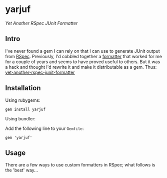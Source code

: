 # yarjuf

_Yet Another RSpec JUnit Formatter_

## Intro

I've never found a gem I can rely on that I can use to generate JUnit
output from [RSpec](https://www.relishapp.com/rspec/rspec-core/docs).
Previously, I'd cobbled together a [formatter](http://www.natontesting.com/2012/05/25/rspec-junit-formatter-for-jenkins/) that worked for me for a couple of years and seems to have proved useful
to others. But it was a hack and thought I'd rewrite it and make it
distributable as a gem. Thus: [yet-another-rspec-junit-formatter](https://github.com/natritmeyer/yarjuf)

## Installation

Using rubygems:

`gem install yarjuf`

Using bundler:

Add the following line to your `Gemfile`:

`gem 'yarjuf'`
 
## Usage

There are a few ways to use custom formatters in RSpec; what follows is
the 'best' way...


